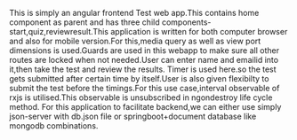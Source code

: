 This is simply an angular frontend Test web app.This contains home component as parent and has three child components-start,quiz,reviewresult.This application is written for both computer browser and also for mobile version.For this,media query as well as view port dimensions is used.Guards are used in this webapp to make sure all other routes are locked when not needed.User can enter name and emailid into it,then take the test and review the results. Timer is used here.so the test gets submitted after certain time by itself.User is also given flexibilty to submit the test before the timings.For this use case,interval observable of rxjs is utilised.This observable is unsubscribed in ngondestroy life cycle method.
For this application to facilitate backend,we can either use simply json-server with db.json file or springboot+document database like mongodb combinations.

